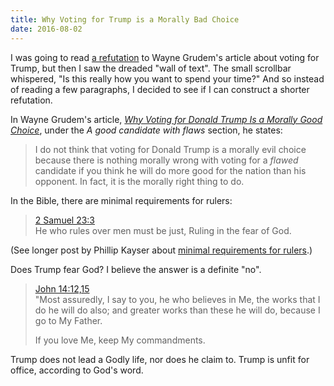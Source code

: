 ```yaml
---
title: Why Voting for Trump is a Morally Bad Choice
date: 2016-08-02
---
```


I was going to read [a refutation](http://www.thegreatfiction.com/2016/07/30/the-moral-case-for-donald-trump-refuted/) to Wayne Grudem's article about voting for Trump, but then I saw the dreaded "wall of text". The small scrollbar whispered, "Is this really how you want to spend your time?"  And so instead of reading a few paragraphs, I decided to see if I can construct a shorter refutation.

In Wayne Grudem's article, *[Why Voting for Donald Trump Is a Morally Good Choice](http://townhall.com/columnists/waynegrudem/2016/07/28/why-voting-for-donald-trump-is-a-morally-good-choice-n2199564)*, under the *A good candidate with flaws* section, he states:

> I do not think that voting for Donald Trump is a morally evil choice because there is nothing morally wrong with voting for a *flawed* candidate if you think he will do more good for the nation than his opponent. In fact, it is the morally right thing to do.

In the Bible, there are minimal requirements for rulers:

> [2 Samuel 23:3](https://www.biblegateway.com/passage/?search=2+Samuel+23%3A3&version=NKJV)  
> He who rules over men must be just, Ruling in the fear of God.

(See longer post by Phillip Kayser about [minimal requirements for rulers](https://www.facebook.com/philkayser/posts/10157270314665311).)

Does Trump fear God? I believe the answer is a definite "no".

> [John 14:12,15]()  
> "Most assuredly, I say to you, he who believes in Me, the works that I do he will do also; and greater works than these he will do, because I go to My Father.
>
> If you love Me, keep My commandments.

Trump does not lead a Godly life, nor does he claim to. Trump is unfit for office, according to God's word.



